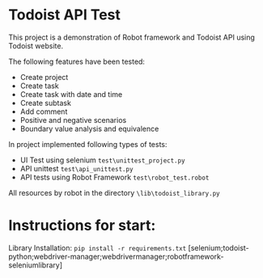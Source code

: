 # Todoist API Test
This project is a demonstration of Robot framework and Todoist API using Todoist website.

The following features have been tested:
* Create project
* Create task
* Create task with date and time
* Create subtask
* Add comment
* Positive and negative scenarios
* Boundary value analysis and equivalence

In project implemented following types of tests:
- UI Test using selenium  ```test\unittest_project.py```
- API unittest ```test\api_unittest.py```
- API tests using Robot Framework ```test\robot_test.robot```

All resources by robot in the directory ```\lib\todoist_library.py```

# Instructions for start:

Library Installation:  ```pip install -r requirements.txt``` [selenium;todoist-python;webdriver-manager;webdrivermanager;robotframework-seleniumlibrary]


